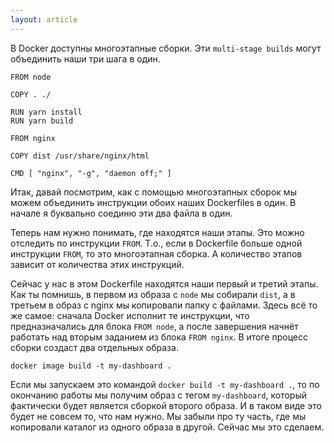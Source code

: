 ```yaml
---
layout: article
---
```


В Docker доступны многоэтапные сборки. Эти `multi-stage builds` могут объединить наши три шага в один.

```
FROM node

COPY . ./

RUN yarn install
RUN yarn build

FROM nginx

COPY dist /usr/share/nginx/html

CMD [ "nginx", "-g", "daemon off;" ]
```

Итак, давай посмотрим, как с помощью многоэтапных сборок мы можем объединить инструкции обоих наших Dockerfiles в один. В начале я буквально соединю эти два файла в один. 

Теперь нам нужно понимать, где находятся наши этапы. Это можно отследить по инструкции `FROM`. Т.о., если в Dockerfile больше одной инструкции `FROM`, то это многоэтапная сборка. А количество этапов зависит от количества этих инструкций.

Сейчас у нас в этом Dockerfile находятся наши первый и третий этапы. Как ты помнишь, в первом из образа с `node` мы собирали `dist`, а в третьем в образ с nginx мы копировали папку с файлами. Здесь всё то же самое: сначала Docker исполнит те инструкции, что предназначались для блока `FROM node`, а после завершения начнёт работать над вторым заданием из блока `FROM nginx`. В итоге процесс сборки создаст два отдельных образа. 

```
docker image build -t my-dashboard .
```

Если мы запускаем это командой `docker build -t my-dashboard .`, то по окончанию работы мы получим образ с тегом `my-dashboard`, который фактически будет является сборкой второго образа. И в таком виде это будет не совсем то, что нам нужно. Мы забыли про ту часть, где мы копировали каталог из одного образа в другой. Сейчас мы это сделаем.
